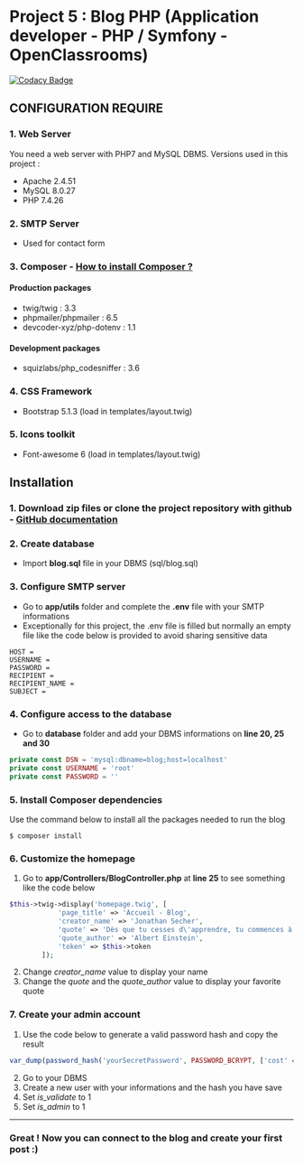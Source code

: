 # Project 5 : Blog PHP (Application developer - PHP / Symfony - OpenClassrooms)

[![Codacy Badge](https://app.codacy.com/project/badge/Grade/6cb1192c39f74feca26b2957e935ce68)](https://www.codacy.com/gh/ashk74/P5_blog/dashboard?utm_source=github.com&amp;utm_medium=referral&amp;utm_content=ashk74/P5_blog&amp;utm_campaign=Badge_Grade)

## CONFIGURATION REQUIRE
### 1. Web Server
You need a web server with PHP7 and MySQL DBMS.
Versions used in this project :
* Apache 2.4.51
* MySQL 8.0.27
* PHP 7.4.26

### 2. SMTP Server
* Used for contact form

### 3. Composer - [How to install Composer ?](https://getcomposer.org/download/)

#### Production packages
* twig/twig : 3.3
* phpmailer/phpmailer : 6.5
* devcoder-xyz/php-dotenv : 1.1

#### Development packages
* squizlabs/php_codesniffer : 3.6

### 4. CSS Framework
* Bootstrap 5.1.3 (load in templates/layout.twig)

### 5. Icons toolkit
* Font-awesome 6 (load in templates/layout.twig)

## Installation
### 1. Download zip files or clone the project repository with github - [GitHub documentation](https://docs.github.com/en/github/creating-cloning-and-archiving-repositories/cloning-a-repository)

### 2. Create database
* Import **blog.sql** file in your DBMS (sql/blog.sql)

### 3. Configure SMTP server
* Go to **app/utils** folder and complete the **.env** file with your SMTP informations
* Exceptionally for this project, the .env file is filled but normally an empty file like the code below is provided to avoid sharing sensitive data
```
HOST =
USERNAME =
PASSWORD =
RECIPIENT =
RECIPIENT_NAME =
SUBJECT =
```

### 4. Configure access to the database
* Go to **database** folder and add your DBMS informations on **line 20, 25 and 30**
```PHP
private const DSN = 'mysql:dbname=blog;host=localhost'
private const USERNAME = 'root'
private const PASSWORD = ''
```

### 5. Install Composer dependencies
Use the command below to install all the packages needed to run the blog
```
$ composer install
```

### 6. Customize the homepage
1. Go to **app/Controllers/BlogController.php** at **line 25** to see something like the code below
```PHP
$this->twig->display('homepage.twig', [
            'page_title' => 'Accueil - Blog',
            'creator_name' => 'Jonathan Secher',
            'quote' => 'Dès que tu cesses d\'apprendre, tu commences à mourir.',
            'quote_author' => 'Albert Einstein',
            'token' => $this->token
        ]);
```
2. Change *creator_name* value to display your name
3. Change the *quote* and the *quote_author* value to display your favorite quote

### 7. Create your admin account
1. Use the code below to generate a valid password hash and copy the result
```PHP
var_dump(password_hash('yourSecretPassword', PASSWORD_BCRYPT, ['cost' => 9]));
```
2. Go to your DBMS
3. Create a new user with your informations and the hash you have save
4. Set *is_validate* to 1
5. Set *is_admin* to 1

----
### Great ! Now you can connect to the blog and create your first post :)
